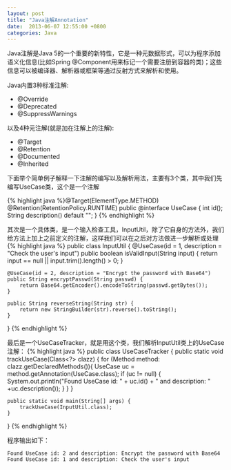 ```yaml
---
layout: post
title: "Java注解Annotation"
date:  2013-06-07 12:55:00 +0800
categories: Java
---
```


Java注解是Java 5的一个重要的新特性，它是一种元数据形式，可以为程序添加语义化信息(比如Spring @Component用来标记一个需要注册到容器的类)；这些信息可以被编译器、解析器或框架等通过反射方式来解析和使用。 

Java内置3种标准注解:
- @Override
- @Deprecated
- @SuppressWarnings

以及4种元注解(就是加在注解上的注解):
- @Target
- @Retention
- @Documented
- @Inherited 

下面举个简单例子解释一下注解的编写以及解析用法，主要有3个类，其中我们先编写UseCase类，这个是一个注解

{% highlight java %}@Target(ElementType.METHOD)
@Retention(RetentionPolicy.RUNTIME)
public @interface UseCase {
    int id();
    String description() default "";
}
{% endhighlight %}

其次是一个具体类，是一个输入检查工具，InputUtil，除了它自身的方法外，我们给方法上加上之前定义的注解，这样我们可以在之后对方法做进一步解析或处理
{% highlight java %}
public class InputUtil {
    @UseCase(id = 1, description = "Check the user's input")
    public boolean isValidInput(String input) {
        return input == null || input.trim().length() > 0;
    }

    @UseCase(id = 2, description = "Encrypt the password with Base64")
    public String encryptPasswd(String passwd) {
        return Base64.getEncoder().encodeToString(passwd.getBytes());
    }

    public String reverseString(String str) {
        return new StringBuilder(str).reverse().toString();
    }
}
{% endhighlight %}

最后是一个UseCaseTracker，就是用这个类，我们解析InputUtil类上的UseCase 注解：
{% highlight java %}
public class UseCaseTracker {
    public static void trackUseCase(Class<?> clazz) {
        for (Method method: clazz.getDeclaredMethods()){
            UseCase uc = method.getAnnotation(UseCase.class);
            if (uc != null) {
                System.out.println("Found UseCase id: " + uc.id() 
                    + " and description: " +uc.description());
            }
        }
    }


    public static void main(String[] args) {
        trackUseCase(InputUtil.class);
    }
}
{% endhighlight %}

程序输出如下：
```
Found UseCase id: 2 and description: Encrypt the password with Base64
Found UseCase id: 1 and description: Check the user's input
```

